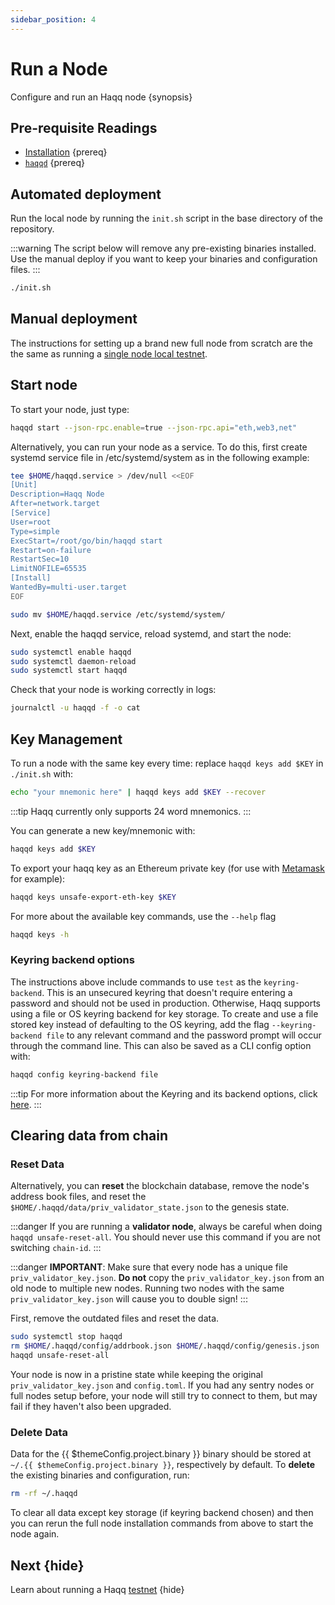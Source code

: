 ```yaml
---
sidebar_position: 4
---
```


# Run a Node

Configure and run an Haqq node {synopsis}

## Pre-requisite Readings

- [Installation](./installation.md) {prereq}
- [`haqqd`](./binary.md) {prereq}

## Automated deployment

Run the local node by running the `init.sh` script in the base directory of the repository.

:::warning
The script below will remove any pre-existing binaries installed. Use the manual deploy if you want
to keep your binaries and configuration files.
:::

```bash
./init.sh
```

## Manual deployment

The instructions for setting up a brand new full node from scratch are the the same as running a
[single node local testnet](./../guides/localnet/single_node.md#manual-localnet).

## Start node

To start your node, just type:

```bash
haqqd start --json-rpc.enable=true --json-rpc.api="eth,web3,net"
```

Alternatively, you can run your node as a service. To do this, first create systemd service file in /etc/systemd/system as in the following example:

```bash
tee $HOME/haqqd.service > /dev/null <<EOF
[Unit]
Description=Haqq Node
After=network.target
[Service]
User=root
Type=simple
ExecStart=/root/go/bin/haqqd start
Restart=on-failure
RestartSec=10
LimitNOFILE=65535
[Install]
WantedBy=multi-user.target
EOF

sudo mv $HOME/haqqd.service /etc/systemd/system/
```

Next, enable the haqqd service, reload systemd, and start the node:

```bash
sudo systemctl enable haqqd
sudo systemctl daemon-reload
sudo systemctl start haqqd
```

Check that your node is working correctly in logs:

```bash
journalctl -u haqqd -f -o cat
```

## Key Management

To run a node with the same key every time: replace `haqqd keys add $KEY` in `./init.sh` with:

```bash
echo "your mnemonic here" | haqqd keys add $KEY --recover
```

:::tip
Haqq currently only supports 24 word mnemonics.
:::

You can generate a new key/mnemonic with:

```bash
haqqd keys add $KEY
```

To export your haqq key as an Ethereum private key (for use with [Metamask](../guides/key-wallets/metamask.md) for example):

```bash
haqqd keys unsafe-export-eth-key $KEY
```

For more about the available key commands, use the `--help` flag

```bash
haqqd keys -h
```

### Keyring backend options

The instructions above include commands to use `test` as the `keyring-backend`. This is an unsecured
keyring that doesn't require entering a password and should not be used in production. Otherwise,
Haqq supports using a file or OS keyring backend for key storage. To create and use a file
stored key instead of defaulting to the OS keyring, add the flag `--keyring-backend file` to any
relevant command and the password prompt will occur through the command line. This can also be saved
as a CLI config option with:

```bash
haqqd config keyring-backend file
```

:::tip
For more information about the Keyring and its backend options, click [here](../guides/key-wallets/keyring.md).
:::

## Clearing data from chain

### Reset Data

Alternatively, you can **reset** the blockchain database, remove the node's address book files, and reset the `$HOME/.haqqd/data/priv_validator_state.json` to the genesis state.

:::danger
If you are running a **validator node**, always be careful when doing `haqqd unsafe-reset-all`. You should never use this command if you are not switching `chain-id`.
:::

:::danger
**IMPORTANT**: Make sure that every node has a unique file `priv_validator_key.json`. **Do not** copy the `priv_validator_key.json` from an old node to multiple new nodes. Running two nodes with the same `priv_validator_key.json` will cause you to double sign!
:::

First, remove the outdated files and reset the data.

```bash
sudo systemctl stop haqqd
rm $HOME/.haqqd/config/addrbook.json $HOME/.haqqd/config/genesis.json
haqqd unsafe-reset-all
```

Your node is now in a pristine state while keeping the original `priv_validator_key.json` and `config.toml`. If you had any sentry nodes or full nodes setup before, your node will still try to connect to them, but may fail if they haven't also been upgraded.

### Delete Data

Data for the {{ $themeConfig.project.binary }} binary should be stored at `~/.{{ $themeConfig.project.binary }}`, respectively by default. To **delete** the existing binaries and configuration, run:

```bash
rm -rf ~/.haqqd
```

To clear all data except key storage (if keyring backend chosen) and then you can rerun the full node installation commands from above to start the node again.

## Next {hide}

Learn about running a Haqq [testnet](./../testnet/README.md) {hide}
